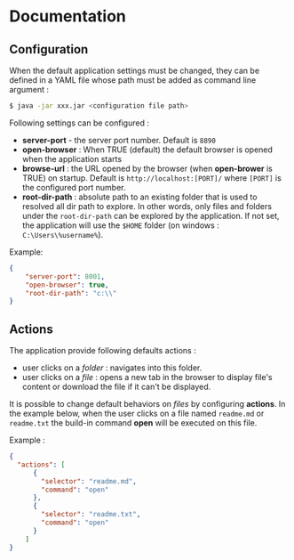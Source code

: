 # Documentation

## Configuration

When the default application settings must be changed, they can be defined in a YAML file whose path must be added as command line argument : 

```bash
$ java -jar xxx.jar <configuration file path>
```

Following settings can be configured : 

- **server-port** - the server port number. Default is `8890`
- **open-browser** : When TRUE (default) the default browser is opened when the application starts
- **browse-url** : the URL opened by the browser (when **open-brower** is TRUE) on startup. Default is `http://localhost:[PORT]/` where `[PORT]` is the configured port number. 
- **root-dir-path** : absolute path to an existing folder that is used to resolved all dir path to explore. In other words, only files and folders under the `root-dir-path` can be explored by the application. If not set, the application will use the `$HOME` folder (on windows : `C:\Users\%username%`).

Example:
```json
{
    "server-port": 8001,
    "open-browser": true,
    "root-dir-path": "c:\\"
}
```


## Actions

The application provide following defaults actions : 
- user clicks on a *folder* : navigates into this folder.
- user clicks on a *file* : opens a new tab in the browser to display file's content or download the file if it can't be displayed.


It is possible to change default behaviors on *files* by configuring **actions**. In the example below, when the user clicks on a file named `readme.md` or `readme.txt` the build-in command **open** will be executed on this file.

Example : 
```json
{
  "actions": [
      {
        "selector": "readme.md",
        "command": "open"
      },
      {
        "selector": "readme.txt",
        "command": "open"
      }
    ]    
}
```



